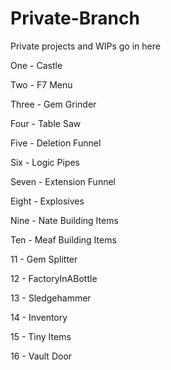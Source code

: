 # Private-Branch
Private projects and WIPs go in here

One - Castle

Two - F7 Menu

Three - Gem Grinder

Four - Table Saw

Five - Deletion Funnel

Six - Logic Pipes

Seven - Extension Funnel

Eight - Explosives

Nine - Nate Building Items

Ten - Meaf Building Items

11 - Gem Splitter

12 - FactoryInABottle

13 - Sledgehammer

14 - Inventory

15 - Tiny Items

16 - Vault Door
